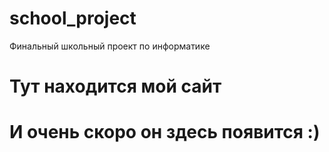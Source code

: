 # school_project
Финальный школьный проект по информатике 

# Тут находится мой сайт
# И очень скоро он здесь появится :)

